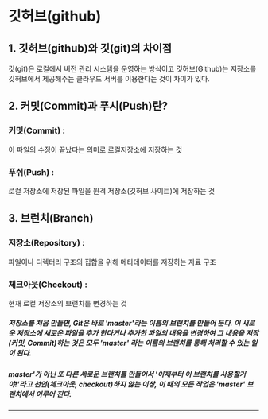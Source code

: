 ﻿깃허브(github)
=============================
## 1. 깃허브(github)와 깃(git)의 차이점

깃(git)은 로컬에서 버전 관리 시스템을 운영하는 방식이고 깃허브(Github)는 저장소를 깃허브에서 제공해주는 클라우드 서버를 이용한다는 것이 차이가 있다.

## 2. 커밋(Commit)과 푸시(Push)란?
### 커밋(Commit) : 
이 파일의 수정이 끝났다는 의미로 로컬저장소에 저장하는 것
### 푸쉬(Push) : 
로컬 저장소에 저장된 파일을 원격 저장소(깃허브 사이트)에 저장하는 것
## 3. 브런치(Branch)
### 저장소(Repository) :
파일이나 디렉터리 구조의 집합을 위해 메타데이터를 저장하는 자료 구조
### 체크아웃(Checkout) : 
현재 로컬 저장소의 브런치를 변경하는 것

##### 저장소를 처음 만들면, Git은 바로 'master'라는 이름의 브랜치를 만들어 둔다. 이 새로운 저장소에 새로운 파일을 추가 한다거나 추가한 파일의 내용을 변경하여 그 내용을 저장(커밋, Commit)하는 것은 모두 'master' 라는 이름의 브랜치를 통해 처리할 수 있는 일이 된다.

##### master'가 아닌 또 다른 새로운 브랜치를 만들어서 '이제부터 이 브랜치를 사용할거야!'라고 선언(체크아웃, checkout)하지 않는 이상, 이 때의 모든 작업은 'master' 브랜치에서 이루어 진다.

---------------------------------------

